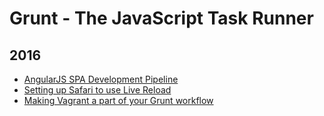 Grunt - The JavaScript Task Runner
==================================

2016
----
* [AngularJS SPA Development Pipeline](blog/2016/04/spa-development-pipeline.md)
* [Setting up Safari to use Live Reload](blog/2016/04/safari-grunt-contrib-watch-livereload.md)
* [Making Vagrant a part of your Grunt workflow](blog/2016/04/making-vagrant-a-part-of-your-grunt-workflow.md)
